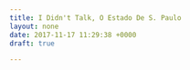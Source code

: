 ```yaml
---
title: I Didn't Talk, O Estado De S. Paulo
layout: none
date: 2017-11-17 11:29:38 +0000
draft: true

---
```

